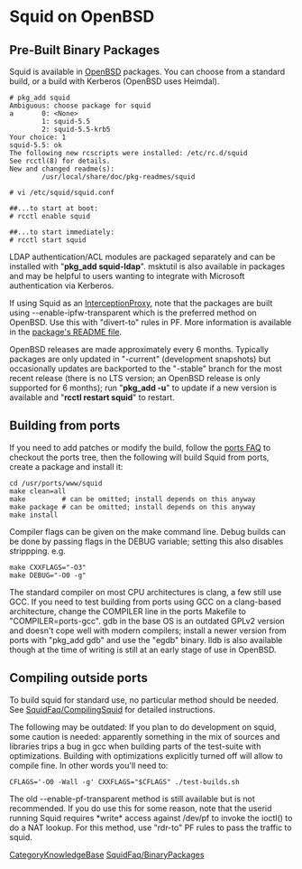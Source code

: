 # Squid on OpenBSD

## Pre-Built Binary Packages

Squid is available in [OpenBSD](https://www.openbsd.org) packages. You
can choose from a standard build, or a build with Kerberos (OpenBSD uses
Heimdal).

    # pkg_add squid
    Ambiguous: choose package for squid
    a       0: <None>
            1: squid-5.5
            2: squid-5.5-krb5
    Your choice: 1
    squid-5.5: ok
    The following new rcscripts were installed: /etc/rc.d/squid
    See rcctl(8) for details.
    New and changed readme(s):
            /usr/local/share/doc/pkg-readmes/squid
    
    # vi /etc/squid/squid.conf
    
    ##...to start at boot:
    # rcctl enable squid
    
    ##...to start immediately:
    # rcctl start squid

LDAP authentication/ACL modules are packaged separately and can be
installed with "**pkg\_add squid-ldap**". msktutil is also available in
packages and may be helpful to users wanting to integrate with Microsoft
authentication via Kerberos.

If using Squid as an
[InterceptionProxy](/InterceptionProxy#),
note that the packages are built using --enable-ipfw-transparent which
is the preferred method on OpenBSD. Use this with "divert-to" rules in
PF. More information is available in the [package's README
file](http://www.openbsd.org/cgi-bin/cvsweb/ports/www/squid/pkg/README-main?content-type=text%2Fplain).

OpenBSD releases are made approximately every 6 months. Typically
packages are only updated in "-current" (development snapshots) but
occasionally updates are backported to the "-stable" branch for the most
recent release (there is no LTS version; an OpenBSD release is only
supported for 6 months); run "**pkg\_add -u**" to update if a new
version is available and "**rcctl restart squid**" to restart.

## Building from ports

If you need to add patches or modify the build, follow the [ports
FAQ](https://www.openbsd.org/faq/ports/ports.html) to checkout the ports
tree, then the following will build Squid from ports, create a package
and install it:

    cd /usr/ports/www/squid
    make clean=all
    make         # can be omitted; install depends on this anyway
    make package # can be omitted; install depends on this anyway
    make install

Compiler flags can be given on the make command line. Debug builds can
be done by passing flags in the DEBUG variable; setting this also
disables strippping. e.g.

    make CXXFLAGS="-O3"
    make DEBUG="-O0 -g"

The standard compiler on most CPU architectures is clang, a few still
use GCC. If you need to test building from ports using GCC on a
clang-based architecture, change the COMPILER line in the ports Makefile
to "COMPILER=ports-gcc". gdb in the base OS is an outdated GPLv2 version
and doesn't cope well with modern compilers; install a newer version
from ports with "pkg\_add gdb" and use the "egdb" binary. lldb is also
available though at the time of writing is still at an early stage of
use in OpenBSD.

## Compiling outside ports

To build squid for standard use, no particular method should be needed.
See
[SquidFaq/CompilingSquid](/SquidFaq/CompilingSquid#)
for detailed instructions.

The following may be outdated: If you plan to do development on squid,
some caution is needed: apparently something in the mix of sources and
libraries trips a bug in gcc when building parts of the test-suite with
optimizations. Building with optimizations explicitly turned off will
allow to compile fine. In other words you'll need to:

    CFLAGS='-O0 -Wall -g' CXXFLAGS="$CFLAGS" ./test-builds.sh

The old --enable-pf-transparent method is still available but is not
recommended. If you do use this for some reason, note that the userid
running Squid requires \*write\* access against /dev/pf to invoke the
ioctl() to do a NAT lookup. For this method, use "rdr-to" PF rules to
pass the traffic to squid.

[CategoryKnowledgeBase](/CategoryKnowledgeBase#)
[SquidFaq/BinaryPackages](/SquidFaq/BinaryPackages#)
